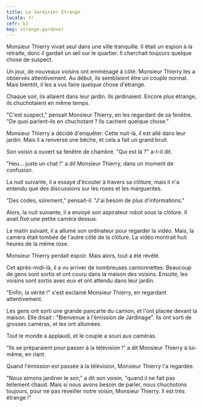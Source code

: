 ```yaml
---
title: Le Jardinier Étrange
locale: fr
cefr: b1
key: strange-gardener
---
```


Monsieur Thierry vivait seul dans une ville tranquille. Il était un espion à la retraite, donc il gardait un œil sur le quartier. Il cherchait toujours quelque chose de suspect.

Un jour, de nouveaux voisins ont emménagé à côté. Monsieur Thierry les a observés attentivement. Au début, ils semblaient être un couple normal. Mais bientôt, il les a vus faire quelque chose d'étrange.

Chaque soir, ils allaient dans leur jardin. Ils jardinaient. Encore plus étrange, ils chuchotaient en même temps.

"C'est suspect," pensait Monsieur Thierry, en les regardant de sa fenêtre. "De quoi parlent-ils en chuchotant ? Ils cachent quelque chose."

Monsieur Thierry a décidé d'enquêter. Cette nuit-là, il est allé dans leur jardin. Mais il a renversé une bêche, et cela a fait un grand bruit.

Son voisin a ouvert sa fenêtre de chambre. "Qui est là ?" a-t-il dit.

"Heu... juste un chat !" a dit Monsieur Thierry, dans un moment de confusion.

La nuit suivante, il a essayé d'écouter à travers sa clôture, mais il n'a entendu que des discussions sur les roses et les marguerites.

"Des codes, sûrement," pensait-il. "J'ai besoin de plus d'informations."

Alors, la nuit suivante, il a envoyé son aspirateur robot sous la clôture. Il avait fixé une petite caméra dessus.

Le matin suivant, il a allumé son ordinateur pour regarder la vidéo. Mais, la caméra était tombée de l'autre côté de la clôture. La vidéo montrait huit heures de la même rose.

Monsieur Thierry perdait espoir. Mais alors, tout a été révélé.

Cet après-midi-là, il a vu arriver de nombreuses camionnettes. Beaucoup de gens sont sortis et ont couru dans la maison des voisins. Ensuite, les voisins sont sortis avec eux et ont attendu dans leur jardin.

"Enfin, la vérité !" s'est exclamé Monsieur Thierry, en regardant attentivement.

Les gens ont sorti une grande pancarte du camion, et l'ont placée devant la maison. Elle disait : "Bienvenue à l'émission de Jardinage". Ils ont sorti de grosses caméras, et les ont allumées.

Tout le monde a applaudi, et le couple a souri aux caméras.

"Ils se préparaient pour passer à la télévision !" a dit Monsieur Thierry à lui-même, en riant.

Quand l'émission est passée à la télévision, Monsieur Thierry l'a regardée.

"Nous aimons jardiner le soir," a dit son voisin, "quand il ne fait pas tellement chaud. Mais si nous avons besoin de parler, nous chuchotons toujours, pour ne pas réveiller notre voisin, Monsieur Thierry. Il est très étrange !"